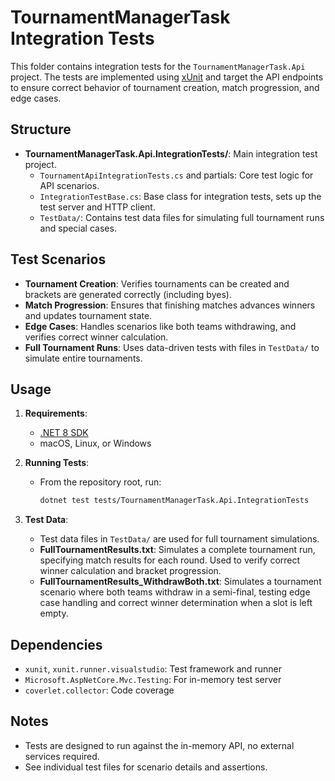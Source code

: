 # TournamentManagerTask Integration Tests

This folder contains integration tests for the `TournamentManagerTask.Api` project. The tests are implemented using [xUnit](https://xunit.net/) and target the API endpoints to ensure correct behavior of tournament creation, match progression, and edge cases.

## Structure

- **TournamentManagerTask.Api.IntegrationTests/**: Main integration test project.
  - `TournamentApiIntegrationTests.cs` and partials: Core test logic for API scenarios.
  - `IntegrationTestBase.cs`: Base class for integration tests, sets up the test server and HTTP client.
  - `TestData/`: Contains test data files for simulating full tournament runs and special cases.

## Test Scenarios

- **Tournament Creation**: Verifies tournaments can be created and brackets are generated correctly (including byes).
- **Match Progression**: Ensures that finishing matches advances winners and updates tournament state.
- **Edge Cases**: Handles scenarios like both teams withdrawing, and verifies correct winner calculation.
- **Full Tournament Runs**: Uses data-driven tests with files in `TestData/` to simulate entire tournaments.

## Usage

1. **Requirements**:

   - [.NET 8 SDK](https://dotnet.microsoft.com/en-us/download/dotnet/8.0)
   - macOS, Linux, or Windows

2. **Running Tests**:

   - From the repository root, run:
     ```bash
     dotnet test tests/TournamentManagerTask.Api.IntegrationTests
     ```

3. **Test Data**:
   - Test data files in `TestData/` are used for full tournament simulations.
   - **FullTournamentResults.txt**: Simulates a complete tournament run, specifying match results for each round. Used to verify correct winner calculation and bracket progression.
   - **FullTournamentResults_WithdrawBoth.txt**: Simulates a tournament scenario where both teams withdraw in a semi-final, testing edge case handling and correct winner determination when a slot is left empty.

## Dependencies

- `xunit`, `xunit.runner.visualstudio`: Test framework and runner
- `Microsoft.AspNetCore.Mvc.Testing`: For in-memory test server
- `coverlet.collector`: Code coverage

## Notes

- Tests are designed to run against the in-memory API, no external services required.
- See individual test files for scenario details and assertions.
